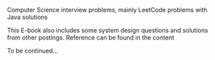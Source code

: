 Computer Science interview problems, mainly LeetCode problems with Java solutions

This E-book also includes some system design questions and solutions from other postings. Reference can be found in the content

To be continued...







